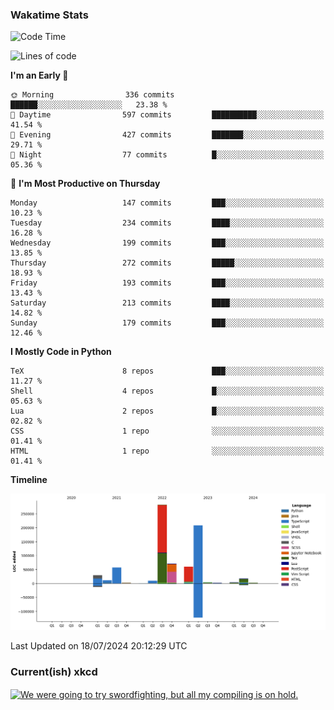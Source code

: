 ### Wakatime Stats
<!--START_SECTION:waka-->
![Code Time](http://img.shields.io/badge/Code%20Time-2%2C741%20hrs%205%20mins-blue)

![Lines of code](https://img.shields.io/badge/From%20Hello%20World%20I%27ve%20Written-759.1%20thousand%20lines%20of%20code-blue)

**I'm an Early 🐤** 

```text
🌞 Morning                336 commits         ██████░░░░░░░░░░░░░░░░░░░   23.38 % 
🌆 Daytime                597 commits         ██████████░░░░░░░░░░░░░░░   41.54 % 
🌃 Evening                427 commits         ███████░░░░░░░░░░░░░░░░░░   29.71 % 
🌙 Night                  77 commits          █░░░░░░░░░░░░░░░░░░░░░░░░   05.36 % 
```
📅 **I'm Most Productive on Thursday** 

```text
Monday                   147 commits         ███░░░░░░░░░░░░░░░░░░░░░░   10.23 % 
Tuesday                  234 commits         ████░░░░░░░░░░░░░░░░░░░░░   16.28 % 
Wednesday                199 commits         ███░░░░░░░░░░░░░░░░░░░░░░   13.85 % 
Thursday                 272 commits         █████░░░░░░░░░░░░░░░░░░░░   18.93 % 
Friday                   193 commits         ███░░░░░░░░░░░░░░░░░░░░░░   13.43 % 
Saturday                 213 commits         ████░░░░░░░░░░░░░░░░░░░░░   14.82 % 
Sunday                   179 commits         ███░░░░░░░░░░░░░░░░░░░░░░   12.46 % 
```


**I Mostly Code in Python** 

```text
TeX                      8 repos             ███░░░░░░░░░░░░░░░░░░░░░░   11.27 % 
Shell                    4 repos             █░░░░░░░░░░░░░░░░░░░░░░░░   05.63 % 
Lua                      2 repos             █░░░░░░░░░░░░░░░░░░░░░░░░   02.82 % 
CSS                      1 repo              ░░░░░░░░░░░░░░░░░░░░░░░░░   01.41 % 
HTML                     1 repo              ░░░░░░░░░░░░░░░░░░░░░░░░░   01.41 % 
```



**Timeline**

![Lines of Code chart](https://raw.githubusercontent.com/joshuajeschek/joshuajeschek/main/assets/bar_graph.png)


 Last Updated on 18/07/2024 20:12:29 UTC
<!--END_SECTION:waka-->

### Current(ish) xkcd
<a id="xkcd-a" title="We were going to try swordfighting, but all my compiling is on hold." href="https://www.xkcd.com" target="_blank">
        <img align="center" id="xkcd-img" src="https://imgs.xkcd.com/comics/crowdstrike.png" alt="We were going to try swordfighting, but all my compiling is on hold." height=300 />
</a>
